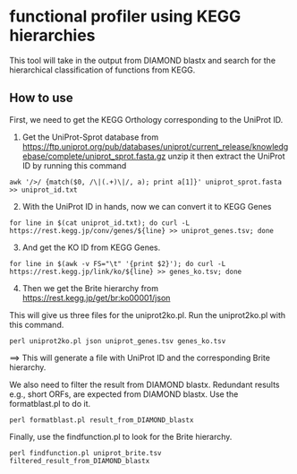 # functional profiler using KEGG hierarchies
This tool will take in the output from DIAMOND blastx and search for the hierarchical classification of functions from KEGG.

## How to use

First, we need to get the KEGG Orthology corresponding to the UniProt ID.

1) Get the UniProt-Sprot database from https://ftp.uniprot.org/pub/databases/uniprot/current_release/knowledgebase/complete/uniprot_sprot.fasta.gz unzip it then extract the UniProt ID by running this command 
```
awk '/>/ {match($0, /\|(.+)\|/, a); print a[1]}' uniprot_sprot.fasta >> uniprot_id.txt
```

2) With the UniProt ID in hands, now we can convert it to KEGG Genes
```
for line in $(cat uniprot_id.txt); do curl -L https://rest.kegg.jp/conv/genes/${line} >> uniprot_genes.tsv; done
```

3) And get the KO ID from KEGG Genes.
```
for line in $(awk -v FS="\t" '{print $2}'); do curl -L https://rest.kegg.jp/link/ko/${line} >> genes_ko.tsv; done
```

4) Then we get the Brite hierarchy from https://rest.kegg.jp/get/br:ko00001/json

This will give us three files for the uniprot2ko.pl. Run the uniprot2ko.pl with this command.
```
perl uniprot2ko.pl json uniprot_genes.tsv genes_ko.tsv
```

==> This will generate a file with UniProt ID and the corresponding Brite hierarchy.

We also need to filter the result from DIAMOND blastx. Redundant results e.g., short ORFs, are expected from DIAMOND blastx. Use the formatblast.pl to do it.
```
perl formatblast.pl result_from_DIAMOND_blastx
```

Finally, use the findfunction.pl to look for the Brite hierarchy.
```
perl findfunction.pl uniprot_brite.tsv filtered_result_from_DIAMOND_blastx
```
